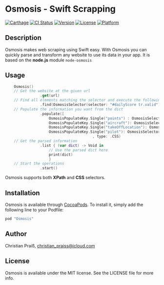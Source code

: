 # Osmosis - Swift Scrapping

[![Carthage](https://img.shields.io/badge/Carthage-compatible-4BC51D.svg?style=flat)](https://github.com/Carthage/Carthage)
[![CI Status](http://img.shields.io/travis/ChristianPraiss/Osmosis.svg?style=flat)](https://travis-ci.org/ChristianPraiss/Osmosis)
[![Version](https://img.shields.io/cocoapods/v/Osmosis.svg?style=flat)](http://cocoapods.org/pods/Osmosis)
[![License](https://img.shields.io/cocoapods/l/Osmosis.svg?style=flat)](http://cocoapods.org/pods/Osmosis)
[![Platform](https://img.shields.io/cocoapods/p/Osmosis.svg?style=flat)](http://cocoapods.org/pods/Osmosis)

## Description

Osmosis makes web scraping using Swift easy. With Osmosis you can quickly parse and transform any website to use its data in your app. It is based on the **node.js** module `node-osmosis`

## Usage

```swift
	Osmosis()
	// Get the website at the given url
                .get(url)
    // Find all elements matching the selector and execute the following actions on them
                .find(OsmosisSelector(selector: "#dailyScore tr.valid"), type: .CSS)
   	// Populate the information you want from the dict
                .populate([
                    OsmosisPopulateKey.Single("points") : OsmosisSelector(selector: "td:nth-child(2)"),
                    OsmosisPopulateKey.Single("aircraft"): OsmosisSelector(selector: "#tt_aircraft b"),
                    OsmosisPopulateKey.Single("takeOffLocation"): OsmosisSelector(selector: ".hlinfo > b:last-child"),
                    OsmosisPopulateKey.Single("pilot"): OsmosisSelector(selector: ".hltitel a")]
										, type: .CSS)
    // Get the parsed information
                .list { (var dict) -> Void in
                    // Use the parsed dict here
                    print(dict)
                    }
    // Start the operations
                .start()
```

Osmosis supports both **XPath** and **CSS** selectors.


## Installation

Osmosis is available through [CocoaPods](http://cocoapods.org). To install
it, simply add the following line to your Podfile:

```ruby
pod "Osmosis"
```

## Author

Christian Praiß, christian_praiss@icloud.com

## License

Osmosis is available under the MIT license. See the LICENSE file for more info.
